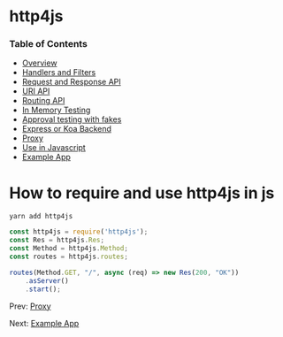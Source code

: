 # http4js

### Table of Contents

- [Overview](/http4js/#basics)
- [Handlers and Filters](/http4js/Handlers-and-filters/#handlers-and-filters)
- [Request and Response API](/http4js/Request-and-response-api/#request-and-response-api)
- [URI API](/http4js/Uri-api/#uri-api)
- [Routing API](/http4js/Routing-api/#routing-api)
- [In Memory Testing](/http4js/In-memory-testing/#in-memory-testing)
- [Approval testing with fakes](/http4js/Approval-testing-with-fakes/#approval-testing-with-fakes)
- [Express or Koa Backend](/http4js/Express-or-koa-backend/#express-or-koa-backend)
- [Proxy](/http4js/Proxy/#proxy)
- [Use in Javascript](/http4js/Use-in-javascript/#how-to-require-and-use-http4js-in-js)
- [Example App](https://github.com/TomShacham/http4js-eg)

# How to require and use http4js in js

```text
yarn add http4js
```

```javascript
const http4js = require('http4js');
const Res = http4js.Res;
const Method = http4js.Method;
const routes = http4js.routes;

routes(Method.GET, "/", async (req) => new Res(200, "OK"))
    .asServer()
    .start();
```

Prev: [Proxy](/http4js/Proxy/#proxy)

Next: [Example App](https://github.com/TomShacham/http4js-eg)
